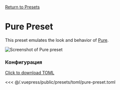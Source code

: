 [Return to Presets](./README.md#pure)

# Pure Preset

This preset emulates the look and behavior of [Pure](https://github.com/sindresorhus/pure).

![Screenshot of Pure preset](/presets/img/pure-preset.png)

### Конфигурация

[Click to download TOML](/presets/toml/pure-preset.toml)

<<< @/.vuepress/public/presets/toml/pure-preset.toml
